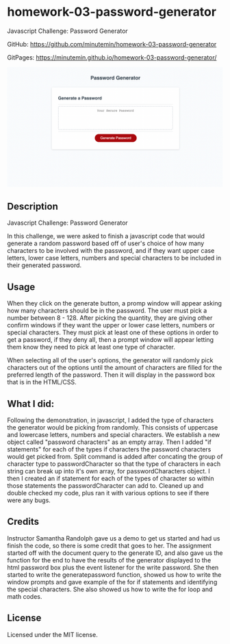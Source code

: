 # homework-03-password-generator
Javascript Challenge: Password Generator

GitHub: https://github.com/minutemin/homework-03-password-generator

GitPages:   https://minutemin.github.io/homework-03-password-generator/

![screen shot of portfolio](./assets/ss-password-generator.png)

## Description ##

Javascript Challenge: Password Generator

In this challenge, we were asked to finish a javascript code that would generate a random password based off of user's choice of how many characters to be involved with the password, and if they want upper case letters, lower case letters, numbers and special characters to be included in their generated password.  


## Usage

When they click on the generate button, a promp window will appear asking how many characters should be in the password.  The user must pick a number between 8 - 128. After picking the quantity, they are giving other confirm windows if they want the upper or lower case letters, numbers or special characters. They must pick at least one of these options in order to get a password, if they deny all, then a prompt window will appear letting them know they need to pick at least one type of character.  

When selecting all of the user's options, the generator will randomly pick characters out of the options until the amount of characters are filled for the preferred length of the password.  Then it will display in the password box that is in the HTML/CSS.

## What I did:

Following the demonstration, in javascript, I added the type of characters the generator would be picking from randomly. This consists of uppercase and lowercase letters, numbers and special characters. We establish a new object called "password characters" as an empty array. Then I added "if statements" for each of the types if characters the password characters would get picked from.  Split command is added after concating the group of character type to passwordCharacter so that the type of characters in each string can break up into it's own array, for passwordCharacters object. I then I created an if statement for each of the types of character so within those statements the passwordCharacter can add to. Cleaned up and double checked my code, plus ran it with various options to see if there were any bugs.  

## Credits

Instructor Samantha Randolph gave us a demo to get us started and had us finish the code, so there is some credit that goes to her.  The assignment started off with the document query to the generate ID, and also gave us the function for the end to have the results of the generator displayed to the html password box plus the event listener for the write password. She then started to write the generatepassword function, showed us how to write the window prompts and gave example of the for if statements and identifying the special characters.  She also showed us how to write the for loop and math codes.  

## License

Licensed under the MIT license.
